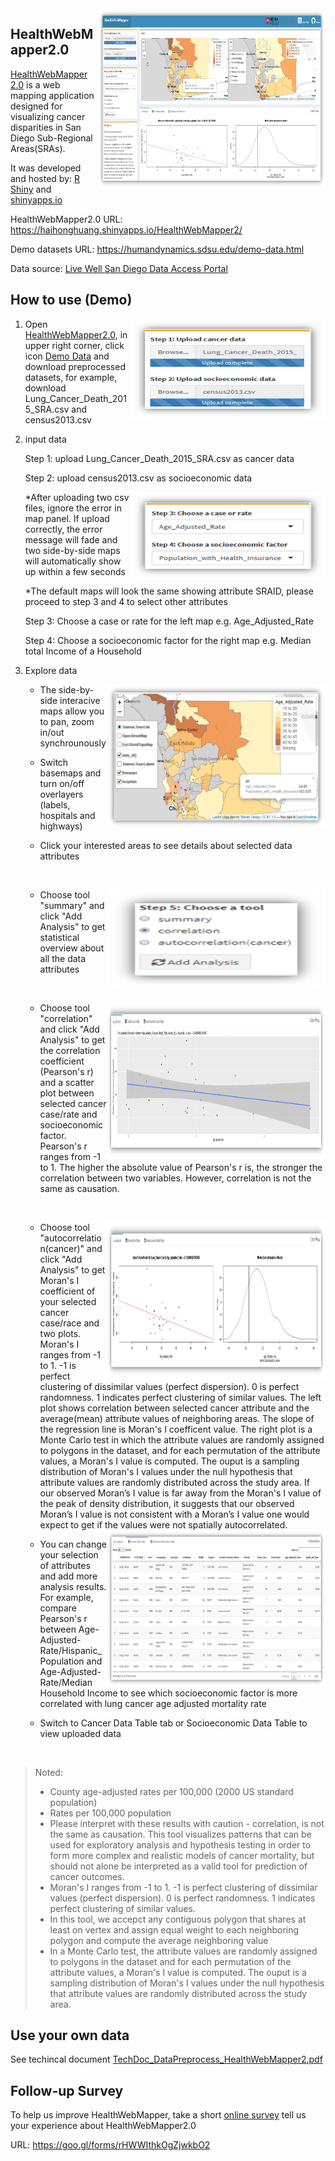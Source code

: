 <img src="imgs/HealthWebMapper2.png" width=364 height=288 align="right"/>

## HealthWebMapper2.0

[HealthWebMapper 2.0](https://haihonghuang.shinyapps.io/HealthWebMapper2/) is a web mapping application designed for visualizing cancer disparities in San Diego Sub-Regional Areas(SRAs). 

It was developed and hosted by: [R Shiny](https://shiny.rstudio.com/) and [shinyapps.io](https://www.shinyapps.io/)

HealthWebMapper2.0 URL: https://haihonghuang.shinyapps.io/HealthWebMapper2/

Demo datasets URL: https://humandynamics.sdsu.edu/demo-data.html

Data source: [Live Well San Diego Data Access Portal](https://data.livewellsd.org/)


## How to use (Demo)
<img src="imgs/upload-panel.png" width=312 height=160 align="right"/>

1. Open [HealthWebMapper2.0](https://haihonghuang.shinyapps.io/HealthWebMapper2/), in upper right corner, click icon [Demo Data](http://humandynamics.sdsu.edu/demo-data.html) and download preprocessed datasets, for example, download Lung_Cancer_Death_2015_SRA.csv and census2013.csv

2. input data    
    
   Step 1: upload Lung_Cancer_Death_2015_SRA.csv as cancer data   
   
   Step 2: upload census2013.csv as socioeconomic data
   
   <img src="imgs/selection-panel.png" width=312 height=140 align="right"/>     
   
   *After uploading two csv files, ignore the error in map panel. If upload correctly, the error message will fade and two side-by-side maps will automatically show up within a few seconds
   
   *The default maps will look the same showing attribute SRAID, please proceed to step 3 and 4 to select other attributes
           
   Step 3: Choose a case or rate for the left map e.g. Age_Adjusted_Rate 
   
   Step 4: Choose a socioeconomic factor for the right map e.g. Median total Income of a Household

3. Explore data
   
   <img src="imgs/map.png" width=350 height=230 align="right"/>
   
   * The side-by-side interacive maps allow you to pan, zoom in/out synchrounously
   
   * Switch basemaps and turn on/off overlayers (labels, hospitals and highways)
   
   * Click your interested areas to see details about selected data attributes
   
   &nbsp; 
 
   <img src="imgs/tool.png" width=350 height=160 align="right"/>  
   
   * Choose tool "summary" and click "Add Analysis" to get statistical overview about all the data attributes
  
   &nbsp;
   &nbsp;
   &nbsp;
   &nbsp; 
   &nbsp;
   &nbsp;
   &nbsp;
   &nbsp;
   &nbsp;
   &nbsp;
   &nbsp; 
   &nbsp;
   &nbsp;
   &nbsp;
   
   <img src="imgs/correlation.png" width=350 height=250 align="right"/>    

   * Choose tool "correlation" and click "Add Analysis" to get the correlation coefficient (Pearson's r) and a scatter plot between selected cancer case/rate and socioeconomic factor. Pearson's r ranges from -1 to 1. The higher the absolute value of Pearson's r is, the stronger the correlation between two variables. However, correlation is not the same as causation.
   
   &nbsp; 
   &nbsp; 
   &nbsp; 
   &nbsp;
   &nbsp;
   &nbsp; 
   
   <img src="imgs/autocorrelation.png" width=350 height=250 align="right"/>    
    
   * Choose tool "autocorrelation(cancer)" and click "Add Analysis" to get Moran's I coefficient of your selected cancer case/race and two plots. Moran's I ranges from -1 to 1. -1 is perfect clustering of dissimilar values (perfect dispersion). 0 is perfect randomness. 1 indicates perfect clustering of similar values. The left plot shows correlation between selected cancer attribute and the average(mean) attribute values of neighboring areas. The slope of the regression line is Moran's I coefficent value. The right plot is a Monte Carlo test in which the attribute values are randomly assigned to polygons in the dataset, and for each permutation of the attribute values, a Moran's I value is computed. The ouput is a sampling distribution of Moran's I values under the null hypothesis that attribute values are randomly distributed across the study area. If our observed Moran’s I value is far away from the Moran's I value of the peak of density distribution, it suggests that our observed Moran’s I value is not consistent with a Moran’s I value one would expect to get if the values were not spatially autocorrelated.
   
   <img src="imgs/table-tab.png" width=350 height=250 align="right"/>  
   
   * You can change your selection of attributes and add more analysis results. For example, compare Pearson's r between Age-Adjusted-Rate/Hispanic_Population and Age-Adjusted-Rate/Median Household Income to see which socioeconomic factor is more correlated with lung cancer age adjusted mortality rate
   
   * Switch to Cancer Data Table tab or Socioeconomic Data Table to view uploaded data
 
&nbsp;

> Noted:
>* County age-adjusted rates per 100,000 (2000 US standard population)    
>* Rates per 100,000 population
>* Please interpret with these results with caution - correlation, is not the same as causation. This tool visualizes patterns that can be used for exploratory analysis and hypothesis testing in order to form more complex and realistic models of cancer mortality, but should not alone be interpreted as a valid tool for prediction of cancer outcomes.
>* Moran's I ranges from -1 to 1. -1 is perfect clustering of dissimilar values (perfect dispersion). 0 is perfect randomness. 1 indicates perfect clustering of similar values.
>* In this tool, we accepct any contiguous polygon that shares at least on vertex and assign equal weight to each neighboring polygon and compute the average neighboring value
>* In a Monte Carlo test, the attribute values are randomly assigned to polygons in the dataset and for each permutation of the attribute values, a Moran's I value is computed. The ouput is a sampling distribution of Moran's I values under the null hypothesis that attribute values are randomly distributed across the study area.

## Use your own data

See techincal document [TechDoc_DataPreprocess_HealthWebMapper2.pdf](https://github.com/HDMA-SDSU/HealthWebMapper2/blob/master/technical%20docs/TechDoc_DataPreprocess_HealthWebMapper2.pdf)

## Follow-up Survey

To help us improve HealthWebMapper, take a short [online survey](https://goo.gl/forms/rHWWIthkOgZjwkbO2) tell us your experience about HealthWebMapper2.0

URL: https://goo.gl/forms/rHWWIthkOgZjwkbO2
